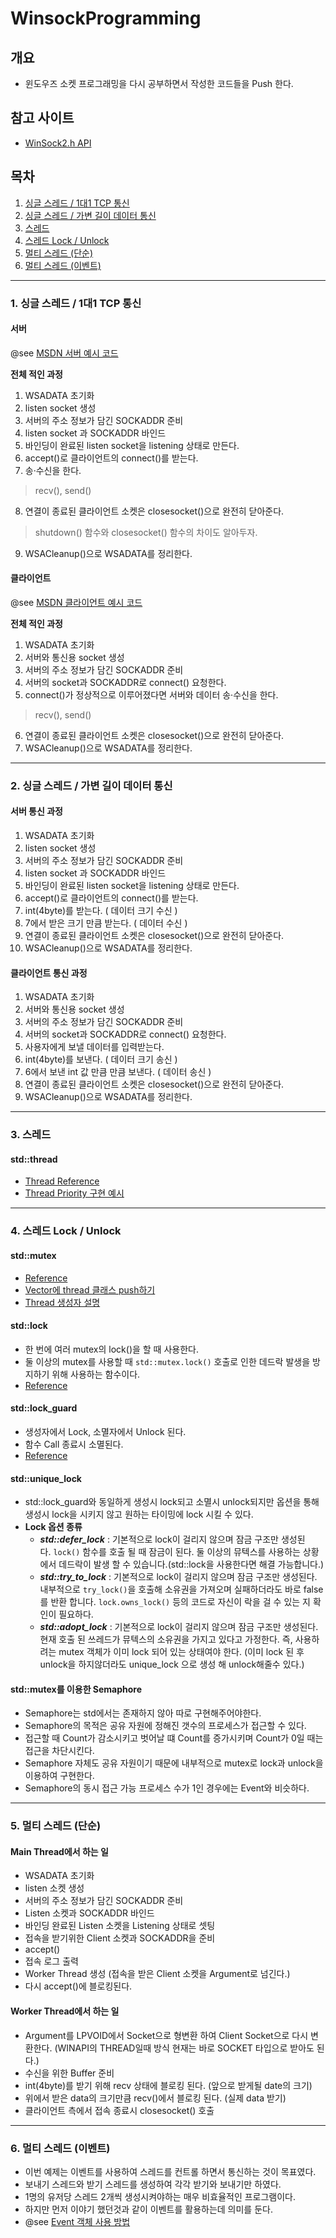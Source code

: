 # WinsockProgramming

## 개요
* 윈도우즈 소켓 프로그래밍을 다시 공부하면서 작성한 코드들을 Push 한다.

## 참고 사이트
* [WinSock2.h API](https://docs.microsoft.com/en-us/windows/win32/api/winsock2/)


## 목차
1. [싱글 스레드 / 1대1 TCP 통신 ](#1-싱글-스레드--1대1-tcp-통신)
2. [싱글 스레드 / 가변 길이 데이터 통신](#2-싱글-스레드--가변-길이-데이터-통신)
3. [스레드](#3-스레드)
4. [스레드 Lock / Unlock](#4-스레드-lock--unlock)
5. [멀티 스레드 (단순)](#5-멀티-스레드-단순)
6. [멀티 스레드 (이벤트)](#6-멀티-스레드-이벤트)

----
### 1. 싱글 스레드 / 1대1 TCP 통신
#### 서버
@see [MSDN 서버 예시 코드](https://docs.microsoft.com/en-us/windows/win32/winsock/complete-server-code)

**전체 적인 과정**
1. WSADATA 초기화
2. listen socket 생성
3. 서버의 주소 정보가 담긴 SOCKADDR 준비
4. listen socket 과 SOCKADDR 바인드
5. 바인딩이 완료된 listen socket을 listening 상태로 만든다.
6. accept()로 클라이언트의 connect()를 받는다.
7. 송·수신을 한다.
> recv(), send()
8. 연결이 종료된 클라이언트 소켓은 closesocket()으로 완전히 닫아준다.
> shutdown() 함수와 closesocket() 함수의 차이도 알아두자.
9. WSACleanup()으로 WSADATA를 정리한다.
#### 클라이언트
@see [MSDN 클라이언트 예시 코드](https://docs.microsoft.com/en-us/windows/win32/winsock/complete-client-code)

**전체 적인 과정**
1. WSADATA 초기화
2. 서버와 통신용 socket 생성
3. 서버의 주소 정보가 담긴 SOCKADDR 준비
4. 서버의 socket과 SOCKADDR로 connect() 요청한다.
5. connect()가 정상적으로 이루어졌다면 서버와 데이터 송·수신을 한다.
> recv(), send()
6. 연결이 종료된 클라이언트 소켓은 closesocket()으로 완전히 닫아준다.
7. WSACleanup()으로 WSADATA를 정리한다.

----
### 2. 싱글 스레드 / 가변 길이 데이터 통신
#### 서버 통신 과정
1. WSADATA 초기화
2. listen socket 생성
3. 서버의 주소 정보가 담긴 SOCKADDR 준비
4. listen socket 과 SOCKADDR 바인드
5. 바인딩이 완료된 listen socket을 listening 상태로 만든다.
6. accept()로 클라이언트의 connect()를 받는다.
7. int(4byte)를 받는다. ( 데이터 크기 수신 )
8. 7에서 받은 크기 만큼 받는다. ( 데이터 수신 )
9. 연결이 종료된 클라이언트 소켓은 closesocket()으로 완전히 닫아준다.
10. WSACleanup()으로 WSADATA를 정리한다.

#### 클라이언트 통신 과정
1. WSADATA 초기화
2. 서버와 통신용 socket 생성
3. 서버의 주소 정보가 담긴 SOCKADDR 준비
4. 서버의 socket과 SOCKADDR로 connect() 요청한다.
5. 사용자에게 보낼 데이터를 입력받는다.
6. int(4byte)를 보낸다. ( 데이터 크기 송신 )
7. 6에서 보낸 int 값 만큼 만큼 보낸다. ( 데이터 송신 )
8. 연결이 종료된 클라이언트 소켓은 closesocket()으로 완전히 닫아준다.
9. WSACleanup()으로 WSADATA를 정리한다.

----
### 3. 스레드
#### std::thread
- [Thread Reference](http://www.cplusplus.com/reference/thread/thread/)
- [Thread Priority 구현 예시](https://stackoverflow.com/questions/18884510/portable-way-of-setting-stdthread-priority-in-c11)

----
### 4. 스레드 Lock / Unlock
#### std::mutex
- [Reference](https://www.cplusplus.com/reference/mutex/mutex/?kw=mutex)
- [Vector에 thread 클래스 push하기](https://stackoverflow.com/questions/30768216/c-stdvector-of-independent-stdthreads)
- [Thread 생성자 설명](http://www.cplusplus.com/reference/thread/thread/thread/)
#### std::lock
- 한 번에 여러 mutex의 lock()을 할 때 사용한다.
- 둘 이상의 mutex를 사용할 때 `std::mutex.lock()` 호출로 인한 데드락 발생을 방지하기 위해 사용하는 함수이다.
- [Reference](http://www.cplusplus.com/reference/mutex/lock/)
#### std::lock_guard
- 생성자에서 Lock, 소멸자에서 Unlock 된다.
- 함수 Call 종료시 소멸된다.
- [Reference](http://www.cplusplus.com/reference/mutex/lock_guard/)
#### std::unique_lock
- std::lock_guard와 동일하게 생성시 lock되고 소멸시 unlock되지만 옵션을 통해 생성시 lock을 시키지 않고 원하는 타이밍에 lock 시킬 수 있다.
- **Lock 옵션 종류**
  - ***std::defer_lock*** : 기본적으로 lock이 걸리지 않으며 잠금 구조만 생성된다. `lock()` 함수를 호출 될 때 잠금이 된다. 둘 이상의 뮤텍스를 사용하는 상황에서 데드락이 발생 할 수 있습니다.(std::lock을 사용한다면 해결 가능합니다.)
  - ***std::try_to_lock*** : 기본적으로 lock이 걸리지 않으며 잠금 구조만 생성된다. 내부적으로 `try_lock()`을 호출해 소유권을 가져오며 실패하더라도 바로 false를 반환 합니다. `lock.owns_lock()` 등의 코드로 자신이 락을 걸 수 있는 지 확인이 필요하다.
  - ***std::adopt_lock*** : 기본적으로 lock이 걸리지 않으며 잠금 구조만 생성된다. 현재 호출 된 쓰레드가 뮤텍스의 소유권을 가지고 있다고 가정한다. 즉, 사용하려는 mutex 객체가 이미 lock 되어 있는 상태여야 한다. (이미 lock 된 후 unlock을 하지않더라도 unique_lock 으로 생성 해 unlock해줄수 있다.)
#### std::mutex를 이용한 Semaphore
- Semaphore는 std에서는 존재하지 않아 따로 구현해주어야한다.
- Semaphore의 목적은 공유 자원에 정해진 갯수의 프로세스가 접근할 수 있다.
- 접근할 때 Count가 감소시키고 벗어날 떄 Count를 증가시키며 Count가 0일 때는 접근을 차단시킨다.
- Semaphore 자체도 공유 자원이기 때문에 내부적으로 mutex로 lock과 unlock을 이용하여 구현한다.
- Semaphore의 동시 접근 가능 프로세스 수가 1인 경우에는 Event와 비슷하다.

----
### 5. 멀티 스레드 (단순)
#### Main Thread에서 하는 일
- WSADATA 초기화
- listen 소켓 생성
- 서버의 주소 정보가 담긴 SOCKADDR 준비
- Listen 소켓과 SOCKADDR 바인드
- 바인딩 완료된 Listen 소켓을 Listening 상태로 셋팅
- 접속을 받기위한 Client 소켓과 SOCKADDR을 준비
- accept()
- 접속 로그 출력
- Worker Thread 생성 (접속을 받은 Client 소켓을 Argument로 넘긴다.) 
- 다시 accept()에 블로킹된다.

#### Worker Thread에서 하는 일
- Argument를 LPVOID에서 Socket으로 형변환 하여 Client Socket으로 다시 변환한다. (WINAPI의 THREAD일때 방식 현재는 바로 SOCKET 타입으로 받아도 된다.)
- 수신을 위한 Buffer 준비
- int(4byte)를 받기 위해 recv 상태에 블로킹 된다. (앞으로 받게될 date의 크기)
- 위에서 받은 data의 크기만큼 recv()에서 블로킹 된다. (실제 data 받기)
- 클라이언트 측에서 접속 종료시 closesocket() 호출

----
### 6. 멀티 스레드 (이벤트)
- 이번 예제는 이벤트를 사용하여 스레드를 컨트롤 하면서 통신하는 것이 목표였다.
- 보내기 스레드와 받기 스레드를 생성하여 각각 받기와 보내기만 하였다.
- 1명의 유저당 스레드 2개씩 생성시켜야하는 매우 비효율적인 프로그램이다.
- 하지만 먼저 이야기 했던것과 같이 이벤트를 활용하는데 의미를 둔다.
- @see [Event 객체 사용 방법](https://docs.microsoft.com/en-us/windows/win32/sync/using-event-objects)

